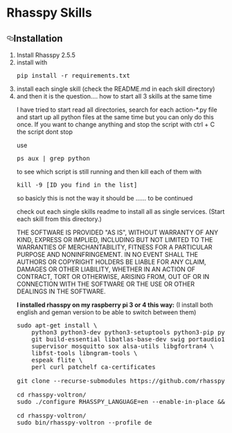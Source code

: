 #  Rhasspy Skills 


<h2><a id="user-content-installation" class="anchor" aria-hidden="true" href="#installation"><svg class="octicon octicon-link" viewBox="0 0 16 16" version="1.1" width="16" height="16" aria-hidden="true"><path fill-rule="evenodd" d="M4 9h1v1H4c-1.5 0-3-1.69-3-3.5S2.55 3 4 3h4c1.45 0 3 1.69 3 3.5 0 1.41-.91 2.72-2 3.25V8.59c.58-.45 1-1.27 1-2.09C10 5.22 8.98 4 8 4H4c-.98 0-2 1.22-2 2.5S3 9 4 9zm9-3h-1v1h1c1 0 2 1.22 2 2.5S13.98 12 13 12H9c-.98 0-2-1.22-2-2.5 0-.83.42-1.64 1-2.09V6.25c-1.09.53-2 1.84-2 3.25C6 11.31 7.55 13 9 13h4c1.45 0 3-1.69 3-3.5S14.5 6 13 6z"></path></svg></a>Installation</h2>
<ol>
<li>Install Rhasspy 2.5.5</li>

<li>install with<pre>
pip install -r requirements.txt</pre>

<li>install each single skill (check the README.md in each skill directory)
<li> and then it is the question.... how to start all 3 skills at the same time

I have tried to start read all directories, search for each action-*.py file and start up all python files at the same time but you can only do this once.
If you want to change anything and stop the script with ctrl + C the script dont stop

use
<pre>ps aux | grep python</pre>

to see which script is still running and then kill each of them with 

<pre>kill -9 [ID you find in the list]</pre>

so basicly this is not the way it should be ...... to be continued


check out each single skills readme to install all as single services. (Start each skill from this directory.)


THE SOFTWARE IS PROVIDED "AS IS", WITHOUT WARRANTY OF ANY KIND, EXPRESS OR IMPLIED, INCLUDING BUT NOT LIMITED TO THE WARRANTIES OF MERCHANTABILITY, FITNESS FOR A PARTICULAR PURPOSE AND NONINFRINGEMENT. IN NO EVENT SHALL THE AUTHORS OR COPYRIGHT HOLDERS BE LIABLE FOR ANY CLAIM, DAMAGES OR OTHER LIABILITY, WHETHER IN AN ACTION OF CONTRACT, TORT OR OTHERWISE, ARISING FROM, OUT OF OR IN CONNECTION WITH THE SOFTWARE OR THE USE OR OTHER DEALINGS IN THE SOFTWARE.



<b>I installed rhasspy on my raspberry pi 3 or 4 this way:</b>
(I install both english and geman version to be able to switch between them)

<pre>
sudo apt-get install \
    python3 python3-dev python3-setuptools python3-pip python3-venv \
    git build-essential libatlas-base-dev swig portaudio19-dev \
    supervisor mosquitto sox alsa-utils libgfortran4 \
    libfst-tools libngram-tools \
    espeak flite \
    perl curl patchelf ca-certificates
    
git clone --recurse-submodules https://github.com/rhasspy/rhasspy-voltron 

cd rhasspy-voltron/ 
sudo ./configure RHASSPY_LANGUAGE=en --enable-in-place && sudo  ./configure RHASSPY_LANGUAGE=de --enable-in-place && sudo  make && sudo  make install

cd rhasspy-voltron/
sudo bin/rhasspy-voltron --profile de


</pre>